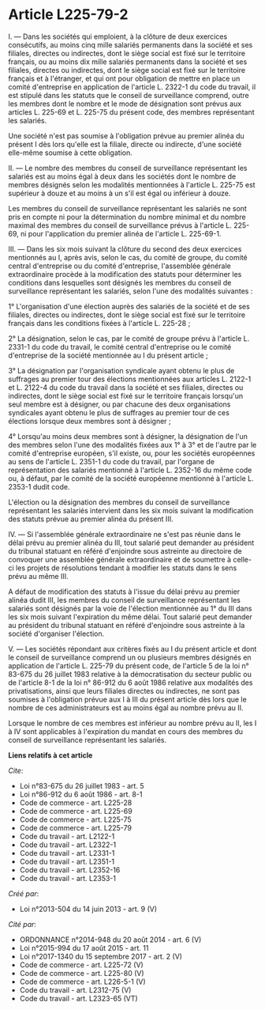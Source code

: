 # Article L225-79-2

I. ― Dans les sociétés qui emploient, à la clôture de deux exercices consécutifs, au moins cinq mille salariés permanents
dans la société et ses filiales, directes ou indirectes, dont le siège social est fixé sur le territoire français, ou au
moins dix mille salariés permanents dans la société et ses filiales, directes ou indirectes, dont le siège social est fixé
sur le territoire français et à l'étranger, et qui ont pour obligation de mettre en place un comité d'entreprise en
application de l'article L. 2322-1 du code du travail, il est stipulé dans les statuts que le conseil de surveillance
comprend, outre les membres dont le nombre et le mode de désignation sont prévus aux articles L. 225-69 et L. 225-75 du
présent code, des membres représentant les salariés. 

Une société n'est pas soumise à l'obligation prévue au premier alinéa du présent I dès lors qu'elle est la filiale, directe
ou indirecte, d'une société elle-même soumise à cette obligation. 

II. ― Le nombre des membres du conseil de surveillance représentant les salariés est au moins égal à deux dans les sociétés
dont le nombre de membres désignés selon les modalités mentionnées à l'article L. 225-75 est supérieur à douze et au moins à
un s'il est égal ou inférieur à douze. 

Les membres du conseil de surveillance représentant les salariés ne sont pris en compte ni pour la détermination du nombre
minimal et du nombre maximal des membres du conseil de surveillance prévus à l'article L. 225-69, ni pour l'application du
premier alinéa de l'article L. 225-69-1. 

III. ― Dans les six mois suivant la clôture du second des deux exercices mentionnés au I, après avis, selon le cas, du comité
de groupe, du comité central d'entreprise ou du comité d'entreprise, l'assemblée générale extraordinaire procède à la
modification des statuts pour déterminer les conditions dans lesquelles sont désignés les membres du conseil de surveillance
représentant les salariés, selon l'une des modalités suivantes : 

1° L'organisation d'une élection auprès des salariés de la société et de ses filiales, directes ou indirectes, dont le siège
social est fixé sur le territoire français dans les conditions fixées à l'article L. 225-28 ; 

2° La désignation, selon le cas, par le comité de groupe prévu à l'article L. 2331-1 du code du travail, le comité central
d'entreprise ou le comité d'entreprise de la société mentionnée au I du présent article ; 

3° La désignation par l'organisation syndicale ayant obtenu le plus de suffrages au premier tour des élections mentionnées
aux articles L. 2122-1 et L. 2122-4 du code du travail dans la société et ses filiales, directes ou indirectes, dont le siège
social est fixé sur le territoire français lorsqu'un seul membre est à désigner, ou par chacune des deux organisations
syndicales ayant obtenu le plus de suffrages au premier tour de ces élections lorsque deux membres sont à désigner ; 

4° Lorsqu'au moins deux membres sont à désigner, la désignation de l'un des membres selon l'une des modalités fixées aux 1° à
3° et de l'autre par le comité d'entreprise européen, s'il existe, ou, pour les sociétés européennes au sens de l'article L.
2351-1 du code du travail, par l'organe de représentation des salariés mentionné à l'article L. 2352-16 du même code ou, à
défaut, par le comité de la société européenne mentionné à l'article L. 2353-1 dudit code. 

L'élection ou la désignation des membres du conseil de surveillance représentant les salariés intervient dans les six mois
suivant la modification des statuts prévue au premier alinéa du présent III. 

IV. ― Si l'assemblée générale extraordinaire ne s'est pas réunie dans le délai prévu au premier alinéa du III, tout salarié
peut demander au président du tribunal statuant en référé d'enjoindre sous astreinte au directoire de convoquer une assemblée
générale extraordinaire et de soumettre à celle-ci les projets de résolutions tendant à modifier les statuts dans le sens
prévu au même III. 

A défaut de modification des statuts à l'issue du délai prévu au premier alinéa dudit III, les membres du conseil de
surveillance représentant les salariés sont désignés par la voie de l'élection mentionnée au 1° du III dans les six mois
suivant l'expiration du même délai. Tout salarié peut demander au président du tribunal statuant en référé d'enjoindre sous
astreinte à la société d'organiser l'élection. 

V. ― Les sociétés répondant aux critères fixés au I du présent article et dont le conseil de surveillance comprend un ou
plusieurs membres désignés en application de l'article L. 225-79 du présent code, de l'article 5 de la loi n° 83-675 du 26
juillet 1983 relative à la démocratisation du secteur public ou de l'article 8-1 de la loi n° 86-912 du 6 août 1986 relative
aux modalités des privatisations, ainsi que leurs filiales directes ou indirectes, ne sont pas soumises à l'obligation prévue
aux I à III du présent article dès lors que le nombre de ces administrateurs est au moins égal au nombre prévu au II. 

Lorsque le nombre de ces membres est inférieur au nombre prévu au II, les I à IV sont applicables à l'expiration du mandat en
cours des membres du conseil de surveillance représentant les salariés.

**Liens relatifs à cet article**

_Cite_:

  - Loi n°83-675 du 26 juillet 1983 - art. 5
  - Loi n°86-912 du 6 août 1986 - art. 8-1
  - Code de commerce - art. L225-28
  - Code de commerce - art. L225-69
  - Code de commerce - art. L225-75
  - Code de commerce - art. L225-79
  - Code du travail - art. L2122-1
  - Code du travail - art. L2322-1
  - Code du travail - art. L2331-1
  - Code du travail - art. L2351-1
  - Code du travail - art. L2352-16
  - Code du travail - art. L2353-1

_Créé par_:

  - Loi n°2013-504 du 14 juin 2013 - art. 9 (V)

_Cité par_:

  - ORDONNANCE n°2014-948 du 20 août 2014 - art. 6 (V)
  - Loi n°2015-994 du 17 août 2015 - art. 11
  - Loi n°2017-1340 du 15 septembre 2017 - art. 2 (V)
  - Code de commerce - art. L225-72 (V)
  - Code de commerce - art. L225-80 (V)
  - Code de commerce - art. L226-5-1 (V)
  - Code du travail - art. L2312-75 (V)
  - Code du travail - art. L2323-65 (VT)
